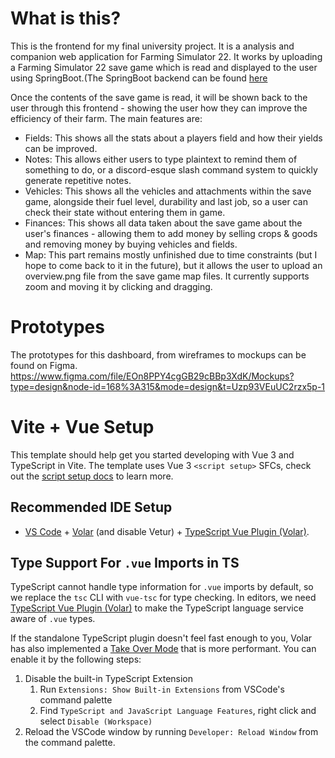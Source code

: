 # What is this?
This is the frontend for my final university project. It is a analysis and companion web application for Farming Simulator 22. 
It works by uploading a Farming Simulator 22 save game which is read and displayed to the user using SpringBoot.(The SpringBoot backend can be found [here](https://github.com/not-nic/treadcrumbs)

Once the contents of the save game is read, it will be shown back to the user through this frontend - showing the user how they can improve the efficiency of their farm.
The main features are:
- Fields: This shows all the stats about a players field and how their yields can be improved.
- Notes: This allows either users to type plaintext to remind them of something to do, or a discord-esque slash command system to quickly generate repetitive notes.
- Vehicles: This shows all the vehicles and attachments within the save game, alongside their fuel level, durability and last job, so a user can check their state without entering them in game.
- Finances: This shows all data taken about the save game about the user's finances - allowing them to add money by selling crops & goods and removing money by buying vehicles and fields.
- Map: This part remains mostly unfinished due to time constraints (but I hope to come back to it in the future), but it allows the user to upload an overview.png file from the save game map files. It currently supports zoom and moving it by clicking and dragging.

# Prototypes

The prototypes for this dashboard, from wireframes to mockups can be found on Figma.
https://www.figma.com/file/EOn8PPY4cgGB29cBBp3XdK/Mockups?type=design&node-id=168%3A315&mode=design&t=Uzp93VEuUC2rzx5p-1


# Vite + Vue Setup

This template should help get you started developing with Vue 3 and TypeScript in Vite. The template uses Vue 3 `<script setup>` SFCs, check out the [script setup docs](https://v3.vuejs.org/api/sfc-script-setup.html#sfc-script-setup) to learn more.

## Recommended IDE Setup

- [VS Code](https://code.visualstudio.com/) + [Volar](https://marketplace.visualstudio.com/items?itemName=Vue.volar) (and disable Vetur) + [TypeScript Vue Plugin (Volar)](https://marketplace.visualstudio.com/items?itemName=Vue.vscode-typescript-vue-plugin).

## Type Support For `.vue` Imports in TS

TypeScript cannot handle type information for `.vue` imports by default, so we replace the `tsc` CLI with `vue-tsc` for type checking. In editors, we need [TypeScript Vue Plugin (Volar)](https://marketplace.visualstudio.com/items?itemName=Vue.vscode-typescript-vue-plugin) to make the TypeScript language service aware of `.vue` types.

If the standalone TypeScript plugin doesn't feel fast enough to you, Volar has also implemented a [Take Over Mode](https://github.com/johnsoncodehk/volar/discussions/471#discussioncomment-1361669) that is more performant. You can enable it by the following steps:

1. Disable the built-in TypeScript Extension
   1. Run `Extensions: Show Built-in Extensions` from VSCode's command palette
   2. Find `TypeScript and JavaScript Language Features`, right click and select `Disable (Workspace)`
2. Reload the VSCode window by running `Developer: Reload Window` from the command palette.

